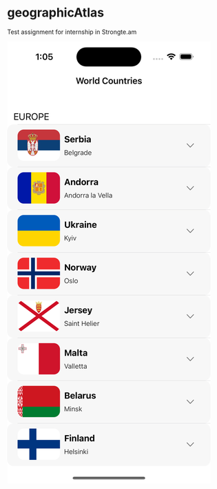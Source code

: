 # geographicAtlas
Test assignment for internship in Strongte.am


![alt text](https://github.com/MirasAssubay/geographicAtlas/blob/main/CountriesList.png?raw=true)
